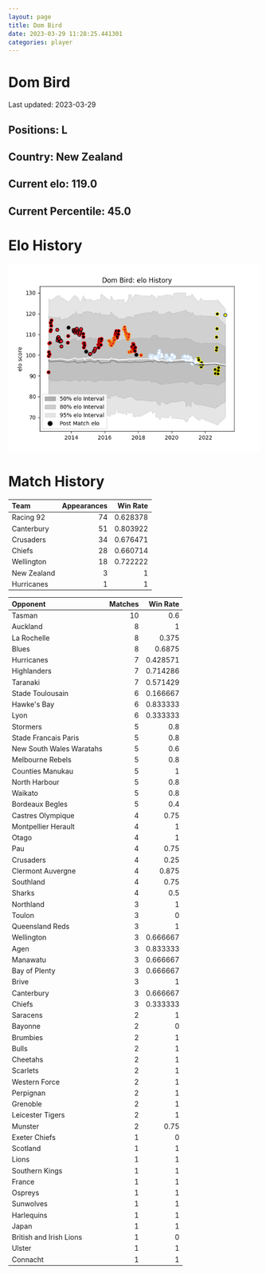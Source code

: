 ```yaml
---  
layout: page  
title: Dom Bird  
date: 2023-03-29 11:28:25.441301  
categories: player  
---
```

# Dom Bird


Last updated: 2023-03-29
## Positions: L

## Country: New Zealand

## Current elo: 119.0

## Current Percentile: 45.0

# Elo History


![elo history](history_DomBird.png)
# Match History


| Team        |   Appearances |   Win Rate |
|:------------|--------------:|-----------:|
| Racing 92   |            74 |   0.628378 |
| Canterbury  |            51 |   0.803922 |
| Crusaders   |            34 |   0.676471 |
| Chiefs      |            28 |   0.660714 |
| Wellington  |            18 |   0.722222 |
| New Zealand |             3 |   1        |
| Hurricanes  |             1 |   1        |

| Opponent                 |   Matches |   Win Rate |
|:-------------------------|----------:|-----------:|
| Tasman                   |        10 |   0.6      |
| Auckland                 |         8 |   1        |
| La Rochelle              |         8 |   0.375    |
| Blues                    |         8 |   0.6875   |
| Hurricanes               |         7 |   0.428571 |
| Highlanders              |         7 |   0.714286 |
| Taranaki                 |         7 |   0.571429 |
| Stade Toulousain         |         6 |   0.166667 |
| Hawke's Bay              |         6 |   0.833333 |
| Lyon                     |         6 |   0.333333 |
| Stormers                 |         5 |   0.8      |
| Stade Francais Paris     |         5 |   0.8      |
| New South Wales Waratahs |         5 |   0.6      |
| Melbourne Rebels         |         5 |   0.8      |
| Counties Manukau         |         5 |   1        |
| North Harbour            |         5 |   0.8      |
| Waikato                  |         5 |   0.8      |
| Bordeaux Begles          |         5 |   0.4      |
| Castres Olympique        |         4 |   0.75     |
| Montpellier Herault      |         4 |   1        |
| Otago                    |         4 |   1        |
| Pau                      |         4 |   0.75     |
| Crusaders                |         4 |   0.25     |
| Clermont Auvergne        |         4 |   0.875    |
| Southland                |         4 |   0.75     |
| Sharks                   |         4 |   0.5      |
| Northland                |         3 |   1        |
| Toulon                   |         3 |   0        |
| Queensland Reds          |         3 |   1        |
| Wellington               |         3 |   0.666667 |
| Agen                     |         3 |   0.833333 |
| Manawatu                 |         3 |   0.666667 |
| Bay of Plenty            |         3 |   0.666667 |
| Brive                    |         3 |   1        |
| Canterbury               |         3 |   0.666667 |
| Chiefs                   |         3 |   0.333333 |
| Saracens                 |         2 |   1        |
| Bayonne                  |         2 |   0        |
| Brumbies                 |         2 |   1        |
| Bulls                    |         2 |   1        |
| Cheetahs                 |         2 |   1        |
| Scarlets                 |         2 |   1        |
| Western Force            |         2 |   1        |
| Perpignan                |         2 |   1        |
| Grenoble                 |         2 |   1        |
| Leicester Tigers         |         2 |   1        |
| Munster                  |         2 |   0.75     |
| Exeter Chiefs            |         1 |   0        |
| Scotland                 |         1 |   1        |
| Lions                    |         1 |   1        |
| Southern Kings           |         1 |   1        |
| France                   |         1 |   1        |
| Ospreys                  |         1 |   1        |
| Sunwolves                |         1 |   1        |
| Harlequins               |         1 |   1        |
| Japan                    |         1 |   1        |
| British and Irish Lions  |         1 |   0        |
| Ulster                   |         1 |   1        |
| Connacht                 |         1 |   1        |